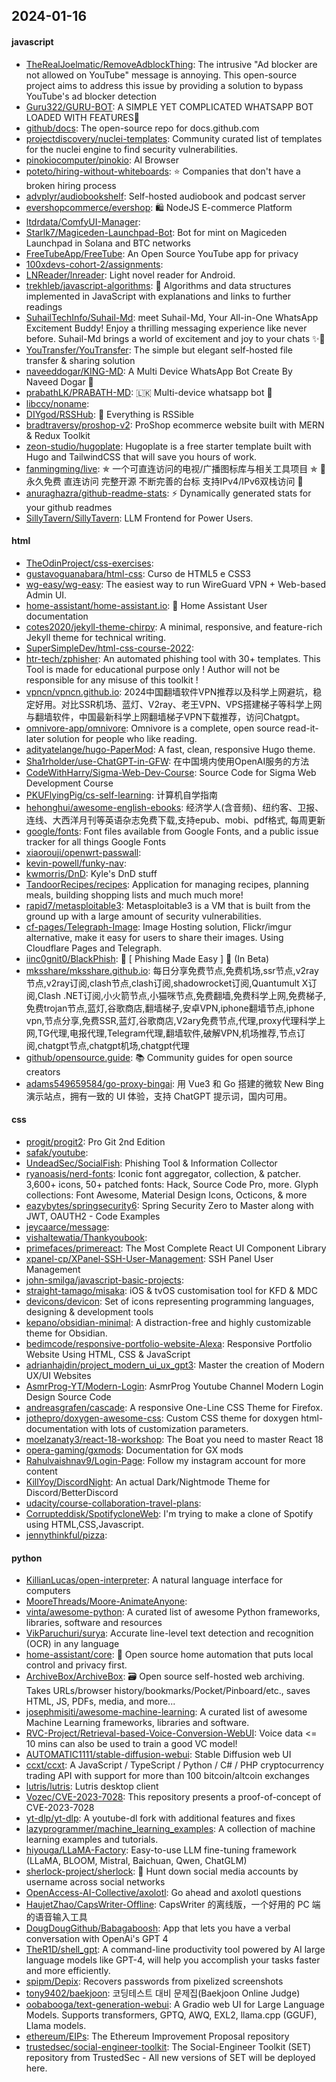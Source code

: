 ## 2024-01-16

#### javascript
* [TheRealJoelmatic/RemoveAdblockThing](https://github.com/TheRealJoelmatic/RemoveAdblockThing): The intrusive "Ad blocker are not allowed on YouTube" message is annoying. This open-source project aims to address this issue by providing a solution to bypass YouTube's ad blocker detection
* [Guru322/GURU-BOT](https://github.com/Guru322/GURU-BOT): A SIMPLE YET COMPLICATED WHATSAPP BOT LOADED WITH FEATURES🚩
* [github/docs](https://github.com/github/docs): The open-source repo for docs.github.com
* [projectdiscovery/nuclei-templates](https://github.com/projectdiscovery/nuclei-templates): Community curated list of templates for the nuclei engine to find security vulnerabilities.
* [pinokiocomputer/pinokio](https://github.com/pinokiocomputer/pinokio): AI Browser
* [poteto/hiring-without-whiteboards](https://github.com/poteto/hiring-without-whiteboards): ⭐️ Companies that don't have a broken hiring process
* [advplyr/audiobookshelf](https://github.com/advplyr/audiobookshelf): Self-hosted audiobook and podcast server
* [evershopcommerce/evershop](https://github.com/evershopcommerce/evershop): 🛍️ NodeJS E-commerce Platform
* [ltdrdata/ComfyUI-Manager](https://github.com/ltdrdata/ComfyUI-Manager): 
* [Starlk7/Magiceden-Launchpad-Bot](https://github.com/Starlk7/Magiceden-Launchpad-Bot): Bot for mint on Magiceden Launchpad in Solana and BTC networks
* [FreeTubeApp/FreeTube](https://github.com/FreeTubeApp/FreeTube): An Open Source YouTube app for privacy
* [100xdevs-cohort-2/assignments](https://github.com/100xdevs-cohort-2/assignments): 
* [LNReader/lnreader](https://github.com/LNReader/lnreader): Light novel reader for Android.
* [trekhleb/javascript-algorithms](https://github.com/trekhleb/javascript-algorithms): 📝 Algorithms and data structures implemented in JavaScript with explanations and links to further readings
* [SuhailTechInfo/Suhail-Md](https://github.com/SuhailTechInfo/Suhail-Md): meet Suhail-Md, Your All-in-One WhatsApp Excitement Buddy! Enjoy a thrilling messaging experience like never before. Suhail-Md brings a world of excitement and joy to your chats ✨🤖
* [YouTransfer/YouTransfer](https://github.com/YouTransfer/YouTransfer): The simple but elegant self-hosted file transfer & sharing solution
* [naveeddogar/KING-MD](https://github.com/naveeddogar/KING-MD): A Multi Device WhatsApp Bot Create By Naveed Dogar 🍁
* [prabathLK/PRABATH-MD](https://github.com/prabathLK/PRABATH-MD): 🇱🇰 Multi-device whatsapp bot 🎉
* [libccy/noname](https://github.com/libccy/noname): 
* [DIYgod/RSSHub](https://github.com/DIYgod/RSSHub): 🍰 Everything is RSSible
* [bradtraversy/proshop-v2](https://github.com/bradtraversy/proshop-v2): ProShop ecommerce website built with MERN & Redux Toolkit
* [zeon-studio/hugoplate](https://github.com/zeon-studio/hugoplate): Hugoplate is a free starter template built with Hugo and TailwindCSS that will save you hours of work.
* [fanmingming/live](https://github.com/fanmingming/live): ✯ 一个可直连访问的电视/广播图标库与相关工具项目 ✯ 🔕 永久免费 直连访问 完整开源 不断完善的台标 支持IPv4/IPv6双栈访问 🔕
* [anuraghazra/github-readme-stats](https://github.com/anuraghazra/github-readme-stats): ⚡ Dynamically generated stats for your github readmes
* [SillyTavern/SillyTavern](https://github.com/SillyTavern/SillyTavern): LLM Frontend for Power Users.

#### html
* [TheOdinProject/css-exercises](https://github.com/TheOdinProject/css-exercises): 
* [gustavoguanabara/html-css](https://github.com/gustavoguanabara/html-css): Curso de HTML5 e CSS3
* [wg-easy/wg-easy](https://github.com/wg-easy/wg-easy): The easiest way to run WireGuard VPN + Web-based Admin UI.
* [home-assistant/home-assistant.io](https://github.com/home-assistant/home-assistant.io): 📘 Home Assistant User documentation
* [cotes2020/jekyll-theme-chirpy](https://github.com/cotes2020/jekyll-theme-chirpy): A minimal, responsive, and feature-rich Jekyll theme for technical writing.
* [SuperSimpleDev/html-css-course-2022](https://github.com/SuperSimpleDev/html-css-course-2022): 
* [htr-tech/zphisher](https://github.com/htr-tech/zphisher): An automated phishing tool with 30+ templates. This Tool is made for educational purpose only ! Author will not be responsible for any misuse of this toolkit !
* [vpncn/vpncn.github.io](https://github.com/vpncn/vpncn.github.io): 2024中国翻墙软件VPN推荐以及科学上网避坑，稳定好用。对比SSR机场、蓝灯、V2ray、老王VPN、VPS搭建梯子等科学上网与翻墙软件，中国最新科学上网翻墙梯子VPN下载推荐，访问Chatgpt。
* [omnivore-app/omnivore](https://github.com/omnivore-app/omnivore): Omnivore is a complete, open source read-it-later solution for people who like reading.
* [adityatelange/hugo-PaperMod](https://github.com/adityatelange/hugo-PaperMod): A fast, clean, responsive Hugo theme.
* [Sha1rholder/use-ChatGPT-in-GFW](https://github.com/Sha1rholder/use-ChatGPT-in-GFW): 在中国境内使用OpenAI服务的方法
* [CodeWithHarry/Sigma-Web-Dev-Course](https://github.com/CodeWithHarry/Sigma-Web-Dev-Course): Source Code for Sigma Web Development Course
* [PKUFlyingPig/cs-self-learning](https://github.com/PKUFlyingPig/cs-self-learning): 计算机自学指南
* [hehonghui/awesome-english-ebooks](https://github.com/hehonghui/awesome-english-ebooks): 经济学人(含音频)、纽约客、卫报、连线、大西洋月刊等英语杂志免费下载,支持epub、mobi、pdf格式, 每周更新
* [google/fonts](https://github.com/google/fonts): Font files available from Google Fonts, and a public issue tracker for all things Google Fonts
* [xiaorouji/openwrt-passwall](https://github.com/xiaorouji/openwrt-passwall): 
* [kevin-powell/funky-nav](https://github.com/kevin-powell/funky-nav): 
* [kwmorris/DnD](https://github.com/kwmorris/DnD): Kyle's DnD stuff
* [TandoorRecipes/recipes](https://github.com/TandoorRecipes/recipes): Application for managing recipes, planning meals, building shopping lists and much much more!
* [rapid7/metasploitable3](https://github.com/rapid7/metasploitable3): Metasploitable3 is a VM that is built from the ground up with a large amount of security vulnerabilities.
* [cf-pages/Telegraph-Image](https://github.com/cf-pages/Telegraph-Image): Image Hosting solution, Flickr/imgur alternative, make it easy for users to share their images. Using Cloudflare Pages and Telegraph.
* [iinc0gnit0/BlackPhish](https://github.com/iinc0gnit0/BlackPhish): 🔱 [ Phishing Made Easy ] 🔱 (In Beta)
* [mksshare/mksshare.github.io](https://github.com/mksshare/mksshare.github.io): 每日分享免费节点,免费机场,ssr节点,v2ray节点,v2ray订阅,clash节点,clash订阅,shadowrocket订阅,Quantumult X订阅,Clash .NET订阅,小火箭节点,小猫咪节点,免费翻墙,免费科学上网,免费梯子,免费trojan节点,蓝灯,谷歌商店,翻墙梯子,安卓VPN,iphone翻墙节点,iphone vpn,节点分享,免费SSR,蓝灯,谷歌商店,V2ary免费节点,代理,proxy代理科学上网,TG代理,电报代理,Telegram代理,翻墙软件,破解VPN,机场推荐,节点订阅,chatgpt节点,chatgpt机场,chatgpt代理
* [github/opensource.guide](https://github.com/github/opensource.guide): 📚 Community guides for open source creators
* [adams549659584/go-proxy-bingai](https://github.com/adams549659584/go-proxy-bingai): 用 Vue3 和 Go 搭建的微软 New Bing 演示站点，拥有一致的 UI 体验，支持 ChatGPT 提示词，国内可用。

#### css
* [progit/progit2](https://github.com/progit/progit2): Pro Git 2nd Edition
* [safak/youtube](https://github.com/safak/youtube): 
* [UndeadSec/SocialFish](https://github.com/UndeadSec/SocialFish): Phishing Tool & Information Collector
* [ryanoasis/nerd-fonts](https://github.com/ryanoasis/nerd-fonts): Iconic font aggregator, collection, & patcher. 3,600+ icons, 50+ patched fonts: Hack, Source Code Pro, more. Glyph collections: Font Awesome, Material Design Icons, Octicons, & more
* [eazybytes/springsecurity6](https://github.com/eazybytes/springsecurity6): Spring Security Zero to Master along with JWT, OAUTH2 - Code Examples
* [jeycaarce/message](https://github.com/jeycaarce/message): 
* [vishaltewatia/Thankyoubook](https://github.com/vishaltewatia/Thankyoubook): 
* [primefaces/primereact](https://github.com/primefaces/primereact): The Most Complete React UI Component Library
* [xpanel-cp/XPanel-SSH-User-Management](https://github.com/xpanel-cp/XPanel-SSH-User-Management): SSH Panel User Management
* [john-smilga/javascript-basic-projects](https://github.com/john-smilga/javascript-basic-projects): 
* [straight-tamago/misaka](https://github.com/straight-tamago/misaka): iOS & tvOS customisation tool for KFD & MDC
* [devicons/devicon](https://github.com/devicons/devicon): Set of icons representing programming languages, designing & development tools
* [kepano/obsidian-minimal](https://github.com/kepano/obsidian-minimal): A distraction-free and highly customizable theme for Obsidian.
* [bedimcode/responsive-portfolio-website-Alexa](https://github.com/bedimcode/responsive-portfolio-website-Alexa): Responsive Portfolio Website Using HTML, CSS & JavaScript
* [adrianhajdin/project_modern_ui_ux_gpt3](https://github.com/adrianhajdin/project_modern_ui_ux_gpt3): Master the creation of Modern UX/UI Websites
* [AsmrProg-YT/Modern-Login](https://github.com/AsmrProg-YT/Modern-Login): AsmrProg Youtube Channel Modern Login Design Source Code
* [andreasgrafen/cascade](https://github.com/andreasgrafen/cascade): A responsive One-Line CSS Theme for Firefox.
* [jothepro/doxygen-awesome-css](https://github.com/jothepro/doxygen-awesome-css): Custom CSS theme for doxygen html-documentation with lots of customization parameters.
* [moelzanaty3/react-18-workshop](https://github.com/moelzanaty3/react-18-workshop): The Boat you need to master React 18
* [opera-gaming/gxmods](https://github.com/opera-gaming/gxmods): Documentation for GX mods
* [Rahulvaishnav9/Login-Page](https://github.com/Rahulvaishnav9/Login-Page): Follow my instagram account for more content
* [KillYoy/DiscordNight](https://github.com/KillYoy/DiscordNight): An actual Dark/Nightmode Theme for Discord/BetterDiscord
* [udacity/course-collaboration-travel-plans](https://github.com/udacity/course-collaboration-travel-plans): 
* [Corrupteddisk/SpotifycloneWeb](https://github.com/Corrupteddisk/SpotifycloneWeb): I'm trying to make a clone of Spotify using HTML,CSS,Javascript.
* [jennythinkful/pizza](https://github.com/jennythinkful/pizza): 

#### python
* [KillianLucas/open-interpreter](https://github.com/KillianLucas/open-interpreter): A natural language interface for computers
* [MooreThreads/Moore-AnimateAnyone](https://github.com/MooreThreads/Moore-AnimateAnyone): 
* [vinta/awesome-python](https://github.com/vinta/awesome-python): A curated list of awesome Python frameworks, libraries, software and resources
* [VikParuchuri/surya](https://github.com/VikParuchuri/surya): Accurate line-level text detection and recognition (OCR) in any language
* [home-assistant/core](https://github.com/home-assistant/core): 🏡 Open source home automation that puts local control and privacy first.
* [ArchiveBox/ArchiveBox](https://github.com/ArchiveBox/ArchiveBox): 🗃 Open source self-hosted web archiving. Takes URLs/browser history/bookmarks/Pocket/Pinboard/etc., saves HTML, JS, PDFs, media, and more...
* [josephmisiti/awesome-machine-learning](https://github.com/josephmisiti/awesome-machine-learning): A curated list of awesome Machine Learning frameworks, libraries and software.
* [RVC-Project/Retrieval-based-Voice-Conversion-WebUI](https://github.com/RVC-Project/Retrieval-based-Voice-Conversion-WebUI): Voice data <= 10 mins can also be used to train a good VC model!
* [AUTOMATIC1111/stable-diffusion-webui](https://github.com/AUTOMATIC1111/stable-diffusion-webui): Stable Diffusion web UI
* [ccxt/ccxt](https://github.com/ccxt/ccxt): A JavaScript / TypeScript / Python / C# / PHP cryptocurrency trading API with support for more than 100 bitcoin/altcoin exchanges
* [lutris/lutris](https://github.com/lutris/lutris): Lutris desktop client
* [Vozec/CVE-2023-7028](https://github.com/Vozec/CVE-2023-7028): This repository presents a proof-of-concept of CVE-2023-7028
* [yt-dlp/yt-dlp](https://github.com/yt-dlp/yt-dlp): A youtube-dl fork with additional features and fixes
* [lazyprogrammer/machine_learning_examples](https://github.com/lazyprogrammer/machine_learning_examples): A collection of machine learning examples and tutorials.
* [hiyouga/LLaMA-Factory](https://github.com/hiyouga/LLaMA-Factory): Easy-to-use LLM fine-tuning framework (LLaMA, BLOOM, Mistral, Baichuan, Qwen, ChatGLM)
* [sherlock-project/sherlock](https://github.com/sherlock-project/sherlock): 🔎 Hunt down social media accounts by username across social networks
* [OpenAccess-AI-Collective/axolotl](https://github.com/OpenAccess-AI-Collective/axolotl): Go ahead and axolotl questions
* [HaujetZhao/CapsWriter-Offline](https://github.com/HaujetZhao/CapsWriter-Offline): CapsWriter 的离线版，一个好用的 PC 端的语音输入工具
* [DougDougGithub/Babagaboosh](https://github.com/DougDougGithub/Babagaboosh): App that lets you have a verbal conversation with OpenAi's GPT 4
* [TheR1D/shell_gpt](https://github.com/TheR1D/shell_gpt): A command-line productivity tool powered by AI large language models like GPT-4, will help you accomplish your tasks faster and more efficiently.
* [spipm/Depix](https://github.com/spipm/Depix): Recovers passwords from pixelized screenshots
* [tony9402/baekjoon](https://github.com/tony9402/baekjoon): 코딩테스트 대비 문제집(Baekjoon Online Judge)
* [oobabooga/text-generation-webui](https://github.com/oobabooga/text-generation-webui): A Gradio web UI for Large Language Models. Supports transformers, GPTQ, AWQ, EXL2, llama.cpp (GGUF), Llama models.
* [ethereum/EIPs](https://github.com/ethereum/EIPs): The Ethereum Improvement Proposal repository
* [trustedsec/social-engineer-toolkit](https://github.com/trustedsec/social-engineer-toolkit): The Social-Engineer Toolkit (SET) repository from TrustedSec - All new versions of SET will be deployed here.
